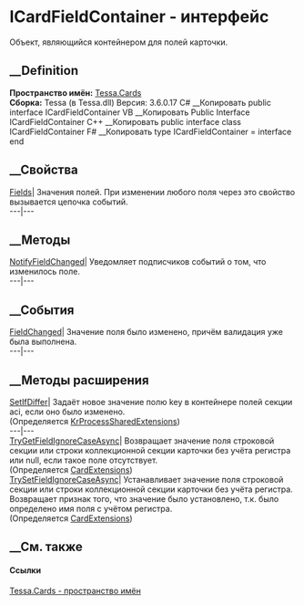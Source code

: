 # ICardFieldContainer - интерфейс
Объект, являющийся контейнером для полей карточки.
## __Definition
 **Пространство имён:** [Tessa.Cards](N_Tessa_Cards.htm)  
 **Сборка:** Tessa (в Tessa.dll) Версия: 3.6.0.17
C# __Копировать
     public interface ICardFieldContainer
VB __Копировать
     Public Interface ICardFieldContainer
C++ __Копировать
     public interface class ICardFieldContainer
F# __Копировать
     type ICardFieldContainer = interface end
##  __Свойства
[Fields](P_Tessa_Cards_ICardFieldContainer_Fields.htm)| Значения полей. При
изменении любого поля через это свойство вызывается цепочка событий.  
---|---  
##  __Методы
[NotifyFieldChanged](M_Tessa_Cards_ICardFieldContainer_NotifyFieldChanged.htm)|
Уведомляет подписчиков событий о том, что изменилось поле.  
---|---  
##  __События
[FieldChanged](E_Tessa_Cards_ICardFieldContainer_FieldChanged.htm)| Значение
поля было изменено, причём валидация уже была выполнена.  
---|---  
##  __Методы расширения
[SetIfDiffer<T>](M_Tessa_Extensions_Default_Shared_Workflow_KrProcess_KrProcessSharedExtensions_SetIfDiffer__1.htm)|
Задаёт новое значение полю key в контейнере полей секции aci, если оно было
изменено.  
(Определяется
[KrProcessSharedExtensions](T_Tessa_Extensions_Default_Shared_Workflow_KrProcess_KrProcessSharedExtensions.htm))  
---|---  
[TryGetFieldIgnoreCaseAsync<T>](M_Tessa_Cards_CardExtensions_TryGetFieldIgnoreCaseAsync__1.htm)|
Возвращает значение поля строковой секции или строки коллекционной секции
карточки без учёта регистра или null, если такое поле отсутствует.  
(Определяется [CardExtensions](T_Tessa_Cards_CardExtensions.htm))  
[TrySetFieldIgnoreCaseAsync](M_Tessa_Cards_CardExtensions_TrySetFieldIgnoreCaseAsync.htm)|
Устанавливает значение поля строковой секции или строки коллекционной секции
карточки без учёта регистра. Возвращает признак того, что значение было
установлено, т.к. было определено имя поля с учётом регистра.  
(Определяется [CardExtensions](T_Tessa_Cards_CardExtensions.htm))  
##  __См. также
#### Ссылки
[Tessa.Cards - пространство имён](N_Tessa_Cards.htm)
